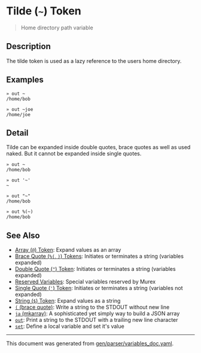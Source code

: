 # Tilde (`~`) Token

> Home directory path variable

## Description

The tilde token is used as a lazy reference to the users home directory.

## Examples

```
» out ~
/home/bob

» out ~joe
/home/joe
```

## Detail

Tilde can be expanded inside double quotes, brace quotes as well as used naked.
But it cannot be expanded inside single quotes.

```
» out ~
/home/bob

» out '~'
~

» out "~"
/home/bob

» out %(~)
/home/bob
```

## See Also

* [Array (`@`) Token](../parser/array.md):
  Expand values as an array
* [Brace Quote (`%(`, `)`) Tokens](../parser/brace-quote.md):
  Initiates or terminates a string (variables expanded)
* [Double Quote (`"`) Token](../parser/double-quote.md):
  Initiates or terminates a string (variables expanded)
* [Reserved Variables](../user-guide/reserved-vars.md):
  Special variables reserved by Murex
* [Single Quote (`'`) Token](../parser/single-quote.md):
  Initiates or terminates a string (variables not expanded)
* [String (`$`) Token](../parser/string.md):
  Expand values as a string
* [`(` (brace quote)](../commands/brace-quote.md):
  Write a string to the STDOUT without new line
* [`ja` (mkarray)](../commands/ja.md):
  A sophisticated yet simply way to build a JSON array
* [`out`](../commands/out.md):
  Print a string to the STDOUT with a trailing new line character
* [`set`](../commands/set.md):
  Define a local variable and set it's value

<hr/>

This document was generated from [gen/parser/variables_doc.yaml](https://github.com/lmorg/murex/blob/master/gen/parser/variables_doc.yaml).